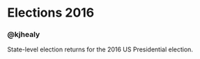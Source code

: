 # Elections 2016
### @kjhealy

State-level election returns for the 2016 US Presidential election. 


